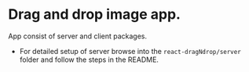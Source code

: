 # Drag and drop image app.

App consist of server and client packages.

- For detailed setup of server browse into the `react-dragNdrop/server` folder and follow the steps in the README.
